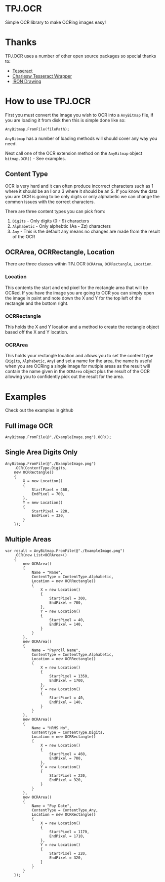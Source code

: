 # TPJ.OCR
Simple OCR library to make OCRing images easy!

# Thanks
TPJ.OCR uses a number of other open source packages so special thanks to:

- [Tesseract](https://github.com/tesseract-ocr/tesseract)
- [Charlesw Tesseract Wrapper](https://github.com/charlesw/tesseract/)
- [IRON Drawing](https://ironsoftware.com/open-source/csharp/drawing/docs/)

# How to use TPJ.OCR
First you must convert the image you wish to OCR into a `AnyBitmap` file, if you are loading it from disk then this is simple done like so:

```
AnyBitmap.FromFile(filePath);
```
`AnyBitmap` has a number of loading methods will should cover any way you need.

Next call one of the OCR extension method on the `AnyBitmap` object `bitmap.OCR()` - See examples.

## Content Type
OCR is very hard and it can often produce incorrect characters such as 1 where it should be an I or a 3 where it should be an S. If you know the data you are OCR is going to be only digits or only alphabetic we can change the common issues with the correct characters. 

There are three content types you can pick from: 

1. `Digits` - Only digits (0 - 9) characters
2. `Alphabetic` - Only alphebtic (Aa - Zz) characters
3. `Any` - This is the default any means no changes are made from the result of the OCR

## OCRArea, OCRRectangle, Location
There are three classes within TPJ.OCR `OCRArea`, `OCRRectangle`, `Location`.

### Location
This contents the start and end pixel for the rectangle area that will be OCRed. If you have the image you are going to OCR you can simply open the image in paint and note down the X and Y for the top left of the rectangle and the bottom right.

### OCRRectangle
This holds the X and Y location and a method to create the rectangle object based off the X and Y location.

### OCRArea
This holds your rectangle location and allows you to set the content type (`Digits`, `Alphabetic`, `Any`) and set a name for the area, the name is useful when you are OCRing a single image for mutiple areas as the result will contain the name given in the `OCRArea` object plus the result of the OCR allowing you to confidently pick out the result for the area.

# Examples
Check out the examples in github

## Full image OCR
```
AnyBitmap.FromFile(@"./ExampleImage.png").OCR();
```

## Single Area Digits Only
```
AnyBitmap.FromFile(@"./ExampleImage.png")
    .OCR(ContentType.Digits, 
    new OCRRectangle()
    {
        X = new Location()
        {
            StartPixel = 460,
            EndPixel = 700,
        },
        Y = new Location()
        {
            StartPixel = 220,
            EndPixel = 320,
        }
    });
```

## Multiple Areas
```
var result = AnyBitmap.FromFile(@"./ExampleImage.png")
    .OCR(new List<OCRArea>() 
    {
        new OCRArea()
        {
            Name = "Name",
            ContentType = ContentType.Alphabetic,
            Location = new OCRRectangle()
            {
                X = new Location()
                {
                    StartPixel = 300,
                    EndPixel = 700,
                },
                Y = new Location()
                {
                    StartPixel = 40,
                    EndPixel = 140,
                }
            }
        },
        new OCRArea()
        {
            Name = "Payroll Name",
            ContentType = ContentType.Alphabetic,
            Location = new OCRRectangle()
            {
                X = new Location()
                {
                    StartPixel = 1350,
                    EndPixel = 1700,
                },
                Y = new Location()
                {
                    StartPixel = 40,
                    EndPixel = 140,
                }
            }
        },
        new OCRArea()
        {
            Name = "HRMS No",
            ContentType = ContentType.Digits,
            Location = new OCRRectangle()
            {
                X = new Location()
                {
                    StartPixel = 460,
                    EndPixel = 700,
                },
                Y = new Location()
                {
                    StartPixel = 220,
                    EndPixel = 320,
                }
            }
        },
        new OCRArea()
        {
            Name = "Pay Date",
            ContentType = ContentType.Any,
            Location = new OCRRectangle()
            {
                X = new Location()
                {
                    StartPixel = 1170,
                    EndPixel = 1710,
                },
                Y = new Location()
                {
                    StartPixel = 220,
                    EndPixel = 320,
                }
            }
        }
    });
```
